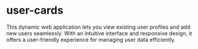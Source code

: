 # user-cards
This dynamic web application lets you view existing user profiles and add new users seamlessly. With an intuitive interface and responsive design, it offers a user-friendly experience for managing user data efficiently.
